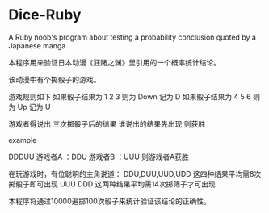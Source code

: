 # Dice-Ruby
A Ruby noob's program about testing a probability conclusion quoted by a Japanese manga

本程序用来验证日本动漫《狂赌之渊》里引用的一个概率统计结论。

该动漫中有个掷骰子的游戏。

游戏规则如下 如果骰子结果为 1 2 3 则为 Down 记为 D 如果骰子结果为 4 5 6 则为 Up 记为 U

游戏者得说出 三次掷骰子后的结果 谁说出的结果先出现 则获胜

example

DDDUU 游戏者A ：DDU 游戏者B ：UUU 则游戏者A获胜

在玩游戏时，有位聪明的主角说道： DDU,DUU,UUD,UDD 这四种结果平均需8次掷骰子即可出现 UUU DDD 这两种结果平均需14次掷筛子才可出现

本程序将通过10000遍掷100次骰子来统计验证该结论的正确性。
